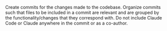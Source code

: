Create commits for the changes made to the codebase. Organize commits such that files to be included in a commit are relevant and are grouped by the functionality/changes that they correspond with.
Do not include Claude Code or Claude anywhere in the commit or as a co-author.
